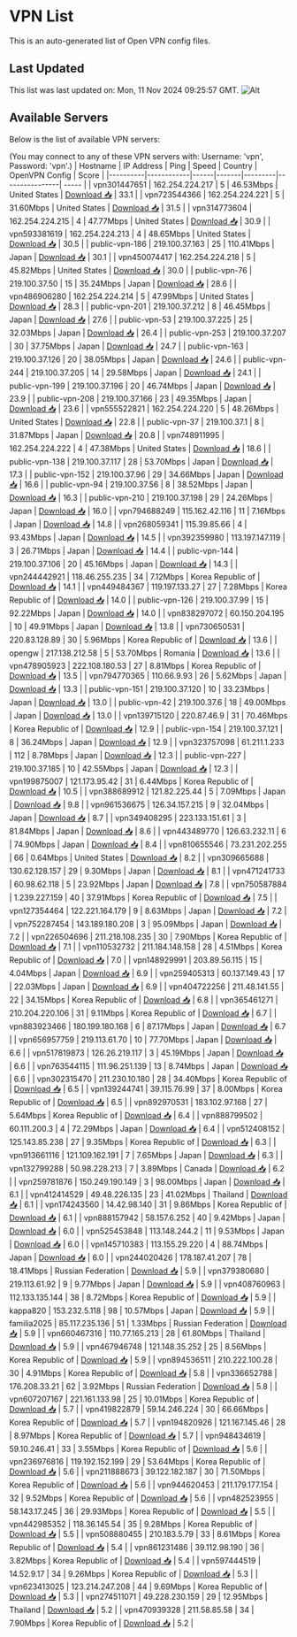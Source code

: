 # VPN List

This is an auto-generated list of Open VPN config files.

## Last Updated

This list was last updated on: Mon, 11 Nov 2024 09:25:57 GMT.
![Alt](https://repobeats.axiom.co/api/embed/186b98318ef1479477931607c1ad7d823f12451f.svg "Repobeats analytics image")

## Available Servers

Below is the list of available VPN servers:

(You may connect to any of these VPN servers with: Username: 'vpn', Password: 'vpn'.)
| Hostname | IP Address | Ping | Speed | Country | OpenVPN Config | Score |
|----------|------------|------|-------|---------|----------------| ----- |
| vpn301447651 | 162.254.224.217 | 5 | 46.53Mbps | United States | [Download 📥](./configs/server_0_US.ovpn) | 33.1 |
| vpn723544366 | 162.254.224.221 | 5 | 31.60Mbps | United States | [Download 📥](./configs/server_1_US.ovpn) | 31.5 |
| vpn314773604 | 162.254.224.215 | 4 | 47.77Mbps | United States | [Download 📥](./configs/server_2_US.ovpn) | 30.9 |
| vpn593381619 | 162.254.224.213 | 4 | 48.65Mbps | United States | [Download 📥](./configs/server_3_US.ovpn) | 30.5 |
| public-vpn-186 | 219.100.37.163 | 25 | 110.41Mbps | Japan | [Download 📥](./configs/server_4_JP.ovpn) | 30.1 |
| vpn450074417 | 162.254.224.218 | 5 | 45.82Mbps | United States | [Download 📥](./configs/server_5_US.ovpn) | 30.0 |
| public-vpn-76 | 219.100.37.50 | 15 | 35.24Mbps | Japan | [Download 📥](./configs/server_6_JP.ovpn) | 28.6 |
| vpn486906280 | 162.254.224.214 | 5 | 47.99Mbps | United States | [Download 📥](./configs/server_7_US.ovpn) | 28.3 |
| public-vpn-201 | 219.100.37.212 | 8 | 46.45Mbps | Japan | [Download 📥](./configs/server_8_JP.ovpn) | 27.6 |
| public-vpn-53 | 219.100.37.225 | 25 | 32.03Mbps | Japan | [Download 📥](./configs/server_9_JP.ovpn) | 26.4 |
| public-vpn-253 | 219.100.37.207 | 30 | 37.75Mbps | Japan | [Download 📥](./configs/server_10_JP.ovpn) | 24.7 |
| public-vpn-163 | 219.100.37.126 | 20 | 38.05Mbps | Japan | [Download 📥](./configs/server_11_JP.ovpn) | 24.6 |
| public-vpn-244 | 219.100.37.205 | 14 | 29.58Mbps | Japan | [Download 📥](./configs/server_12_JP.ovpn) | 24.1 |
| public-vpn-199 | 219.100.37.196 | 20 | 46.74Mbps | Japan | [Download 📥](./configs/server_13_JP.ovpn) | 23.9 |
| public-vpn-208 | 219.100.37.166 | 23 | 49.35Mbps | Japan | [Download 📥](./configs/server_14_JP.ovpn) | 23.6 |
| vpn555522821 | 162.254.224.220 | 5 | 48.26Mbps | United States | [Download 📥](./configs/server_15_US.ovpn) | 22.8 |
| public-vpn-37 | 219.100.37.1 | 8 | 31.87Mbps | Japan | [Download 📥](./configs/server_16_JP.ovpn) | 20.8 |
| vpn748911995 | 162.254.224.222 | 4 | 47.38Mbps | United States | [Download 📥](./configs/server_17_US.ovpn) | 18.6 |
| public-vpn-138 | 219.100.37.117 | 28 | 53.70Mbps | Japan | [Download 📥](./configs/server_18_JP.ovpn) | 17.3 |
| public-vpn-152 | 219.100.37.96 | 29 | 34.66Mbps | Japan | [Download 📥](./configs/server_19_JP.ovpn) | 16.6 |
| public-vpn-94 | 219.100.37.56 | 8 | 38.52Mbps | Japan | [Download 📥](./configs/server_20_JP.ovpn) | 16.3 |
| public-vpn-210 | 219.100.37.198 | 29 | 24.26Mbps | Japan | [Download 📥](./configs/server_21_JP.ovpn) | 16.0 |
| vpn794688249 | 115.162.42.116 | 11 | 7.16Mbps | Japan | [Download 📥](./configs/server_22_JP.ovpn) | 14.8 |
| vpn268059341 | 115.39.85.66 | 4 | 93.43Mbps | Japan | [Download 📥](./configs/server_23_JP.ovpn) | 14.5 |
| vpn392359980 | 113.197.147.119 | 3 | 26.71Mbps | Japan | [Download 📥](./configs/server_24_JP.ovpn) | 14.4 |
| public-vpn-144 | 219.100.37.106 | 20 | 45.16Mbps | Japan | [Download 📥](./configs/server_25_JP.ovpn) | 14.3 |
| vpn244442921 | 118.46.255.235 | 34 | 7.12Mbps | Korea Republic of | [Download 📥](./configs/server_26_KR.ovpn) | 14.1 |
| vpn449484367 | 119.197.133.27 | 27 | 7.28Mbps | Korea Republic of | [Download 📥](./configs/server_27_KR.ovpn) | 14.0 |
| public-vpn-126 | 219.100.37.99 | 15 | 92.22Mbps | Japan | [Download 📥](./configs/server_28_JP.ovpn) | 14.0 |
| vpn838297072 | 60.150.204.195 | 10 | 49.91Mbps | Japan | [Download 📥](./configs/server_29_JP.ovpn) | 13.8 |
| vpn730650531 | 220.83.128.89 | 30 | 5.96Mbps | Korea Republic of | [Download 📥](./configs/server_30_KR.ovpn) | 13.6 |
| opengw | 217.138.212.58 | 5 | 53.70Mbps | Romania | [Download 📥](./configs/server_31_RO.ovpn) | 13.6 |
| vpn478905923 | 222.108.180.53 | 27 | 8.81Mbps | Korea Republic of | [Download 📥](./configs/server_32_KR.ovpn) | 13.5 |
| vpn794770365 | 110.66.9.93 | 26 | 5.62Mbps | Japan | [Download 📥](./configs/server_33_JP.ovpn) | 13.3 |
| public-vpn-151 | 219.100.37.120 | 10 | 33.23Mbps | Japan | [Download 📥](./configs/server_34_JP.ovpn) | 13.0 |
| public-vpn-42 | 219.100.37.6 | 18 | 49.00Mbps | Japan | [Download 📥](./configs/server_35_JP.ovpn) | 13.0 |
| vpn139715120 | 220.87.46.9 | 31 | 70.46Mbps | Korea Republic of | [Download 📥](./configs/server_36_KR.ovpn) | 12.9 |
| public-vpn-154 | 219.100.37.121 | 8 | 36.24Mbps | Japan | [Download 📥](./configs/server_37_JP.ovpn) | 12.9 |
| vpn323757098 | 61.211.1.233 | 112 | 8.78Mbps | Japan | [Download 📥](./configs/server_38_JP.ovpn) | 12.3 |
| public-vpn-227 | 219.100.37.185 | 10 | 42.55Mbps | Japan | [Download 📥](./configs/server_39_JP.ovpn) | 12.3 |
| vpn199875007 | 121.173.95.42 | 31 | 6.44Mbps | Korea Republic of | [Download 📥](./configs/server_40_KR.ovpn) | 10.5 |
| vpn388689912 | 121.82.225.44 | 5 | 7.09Mbps | Japan | [Download 📥](./configs/server_41_JP.ovpn) | 9.8 |
| vpn961536675 | 126.34.157.215 | 9 | 32.04Mbps | Japan | [Download 📥](./configs/server_42_JP.ovpn) | 8.7 |
| vpn349408295 | 223.133.151.61 | 3 | 81.84Mbps | Japan | [Download 📥](./configs/server_43_JP.ovpn) | 8.6 |
| vpn443489770 | 126.63.232.11 | 6 | 74.90Mbps | Japan | [Download 📥](./configs/server_44_JP.ovpn) | 8.4 |
| vpn810655546 | 73.231.202.255 | 66 | 0.64Mbps | United States | [Download 📥](./configs/server_45_US.ovpn) | 8.2 |
| vpn309665688 | 130.62.128.157 | 29 | 9.30Mbps | Japan | [Download 📥](./configs/server_46_JP.ovpn) | 8.1 |
| vpn471241733 | 60.98.62.118 | 5 | 23.92Mbps | Japan | [Download 📥](./configs/server_47_JP.ovpn) | 7.8 |
| vpn750587884 | 1.239.227.159 | 40 | 37.91Mbps | Korea Republic of | [Download 📥](./configs/server_48_KR.ovpn) | 7.5 |
| vpn127354464 | 122.221.164.179 | 9 | 8.63Mbps | Japan | [Download 📥](./configs/server_49_JP.ovpn) | 7.2 |
| vpn752287454 | 143.189.180.208 | 3 | 95.09Mbps | Japan | [Download 📥](./configs/server_50_JP.ovpn) | 7.2 |
| vpn226504696 | 211.218.108.235 | 30 | 7.90Mbps | Korea Republic of | [Download 📥](./configs/server_51_KR.ovpn) | 7.1 |
| vpn110532732 | 211.184.148.158 | 28 | 4.51Mbps | Korea Republic of | [Download 📥](./configs/server_52_KR.ovpn) | 7.0 |
| vpn148929991 | 203.89.56.115 | 15 | 4.04Mbps | Japan | [Download 📥](./configs/server_53_JP.ovpn) | 6.9 |
| vpn259405313 | 60.137.149.43 | 17 | 22.03Mbps | Japan | [Download 📥](./configs/server_54_JP.ovpn) | 6.9 |
| vpn404722256 | 211.48.141.55 | 22 | 34.15Mbps | Korea Republic of | [Download 📥](./configs/server_55_KR.ovpn) | 6.8 |
| vpn365461271 | 210.204.220.106 | 31 | 9.11Mbps | Korea Republic of | [Download 📥](./configs/server_56_KR.ovpn) | 6.7 |
| vpn883923466 | 180.199.180.168 | 6 | 87.17Mbps | Japan | [Download 📥](./configs/server_57_JP.ovpn) | 6.7 |
| vpn656957759 | 219.113.61.70 | 10 | 77.70Mbps | Japan | [Download 📥](./configs/server_58_JP.ovpn) | 6.6 |
| vpn517819873 | 126.26.219.117 | 3 | 45.19Mbps | Japan | [Download 📥](./configs/server_59_JP.ovpn) | 6.6 |
| vpn763544115 | 111.96.251.139 | 13 | 8.74Mbps | Japan | [Download 📥](./configs/server_60_JP.ovpn) | 6.6 |
| vpn302315470 | 211.230.10.180 | 28 | 34.40Mbps | Korea Republic of | [Download 📥](./configs/server_61_KR.ovpn) | 6.5 |
| vpn139244741 | 39.115.76.99 | 37 | 8.00Mbps | Korea Republic of | [Download 📥](./configs/server_62_KR.ovpn) | 6.5 |
| vpn892970531 | 183.102.97.168 | 27 | 5.64Mbps | Korea Republic of | [Download 📥](./configs/server_63_KR.ovpn) | 6.4 |
| vpn888799502 | 60.111.200.3 | 4 | 72.29Mbps | Japan | [Download 📥](./configs/server_64_JP.ovpn) | 6.4 |
| vpn512408152 | 125.143.85.238 | 27 | 9.35Mbps | Korea Republic of | [Download 📥](./configs/server_65_KR.ovpn) | 6.3 |
| vpn913661116 | 121.109.162.191 | 7 | 7.65Mbps | Japan | [Download 📥](./configs/server_66_JP.ovpn) | 6.3 |
| vpn132799288 | 50.98.228.213 | 7 | 3.89Mbps | Canada | [Download 📥](./configs/server_67_CA.ovpn) | 6.2 |
| vpn259781876 | 150.249.190.149 | 3 | 98.00Mbps | Japan | [Download 📥](./configs/server_68_JP.ovpn) | 6.1 |
| vpn412414529 | 49.48.226.135 | 23 | 41.02Mbps | Thailand | [Download 📥](./configs/server_69_TH.ovpn) | 6.1 |
| vpn174243560 | 14.42.98.140 | 31 | 9.86Mbps | Korea Republic of | [Download 📥](./configs/server_70_KR.ovpn) | 6.1 |
| vpn888157942 | 58.157.6.252 | 40 | 9.42Mbps | Japan | [Download 📥](./configs/server_71_JP.ovpn) | 6.0 |
| vpn525453848 | 113.148.244.2 | 11 | 9.53Mbps | Japan | [Download 📥](./configs/server_72_JP.ovpn) | 6.0 |
| vpn145710383 | 113.155.29.220 | 4 | 88.74Mbps | Japan | [Download 📥](./configs/server_73_JP.ovpn) | 6.0 |
| vpn244020426 | 178.187.41.207 | 78 | 18.41Mbps | Russian Federation | [Download 📥](./configs/server_74_RU.ovpn) | 5.9 |
| vpn379380680 | 219.113.61.92 | 9 | 9.77Mbps | Japan | [Download 📥](./configs/server_75_JP.ovpn) | 5.9 |
| vpn408760963 | 112.133.135.144 | 38 | 8.72Mbps | Korea Republic of | [Download 📥](./configs/server_76_KR.ovpn) | 5.9 |
| kappa820 | 153.232.5.118 | 98 | 10.57Mbps | Japan | [Download 📥](./configs/server_77_JP.ovpn) | 5.9 |
| familia2025 | 85.117.235.136 | 51 | 1.33Mbps | Russian Federation | [Download 📥](./configs/server_78_RU.ovpn) | 5.9 |
| vpn660467316 | 110.77.165.213 | 28 | 61.80Mbps | Thailand | [Download 📥](./configs/server_79_TH.ovpn) | 5.9 |
| vpn467946748 | 121.148.35.252 | 25 | 8.56Mbps | Korea Republic of | [Download 📥](./configs/server_80_KR.ovpn) | 5.9 |
| vpn894536511 | 210.222.100.28 | 30 | 4.91Mbps | Korea Republic of | [Download 📥](./configs/server_81_KR.ovpn) | 5.8 |
| vpn336652788 | 176.208.33.21 | 62 | 3.92Mbps | Russian Federation | [Download 📥](./configs/server_82_RU.ovpn) | 5.8 |
| vpn607207167 | 221.161.133.98 | 25 | 10.01Mbps | Korea Republic of | [Download 📥](./configs/server_83_KR.ovpn) | 5.7 |
| vpn419822879 | 59.14.246.224 | 30 | 66.66Mbps | Korea Republic of | [Download 📥](./configs/server_84_KR.ovpn) | 5.7 |
| vpn194820926 | 121.167.145.46 | 28 | 8.97Mbps | Korea Republic of | [Download 📥](./configs/server_85_KR.ovpn) | 5.7 |
| vpn948434619 | 59.10.246.41 | 33 | 3.55Mbps | Korea Republic of | [Download 📥](./configs/server_86_KR.ovpn) | 5.6 |
| vpn236976816 | 119.192.152.199 | 29 | 53.64Mbps | Korea Republic of | [Download 📥](./configs/server_87_KR.ovpn) | 5.6 |
| vpn211888673 | 39.122.182.187 | 30 | 71.50Mbps | Korea Republic of | [Download 📥](./configs/server_88_KR.ovpn) | 5.6 |
| vpn944620453 | 211.179.177.154 | 32 | 9.52Mbps | Korea Republic of | [Download 📥](./configs/server_89_KR.ovpn) | 5.6 |
| vpn482523955 | 58.143.17.245 | 36 | 29.93Mbps | Korea Republic of | [Download 📥](./configs/server_90_KR.ovpn) | 5.5 |
| vpn442985352 | 118.36.145.54 | 35 | 9.28Mbps | Korea Republic of | [Download 📥](./configs/server_91_KR.ovpn) | 5.5 |
| vpn508880455 | 210.183.5.79 | 33 | 8.61Mbps | Korea Republic of | [Download 📥](./configs/server_92_KR.ovpn) | 5.4 |
| vpn861231486 | 39.112.98.190 | 36 | 3.82Mbps | Korea Republic of | [Download 📥](./configs/server_93_KR.ovpn) | 5.4 |
| vpn597444519 | 14.52.9.17 | 34 | 9.26Mbps | Korea Republic of | [Download 📥](./configs/server_94_KR.ovpn) | 5.3 |
| vpn623413025 | 123.214.247.208 | 44 | 9.69Mbps | Korea Republic of | [Download 📥](./configs/server_95_KR.ovpn) | 5.3 |
| vpn274511071 | 49.228.230.159 | 29 | 12.95Mbps | Thailand | [Download 📥](./configs/server_96_TH.ovpn) | 5.2 |
| vpn470939328 | 211.58.85.58 | 34 | 7.90Mbps | Korea Republic of | [Download 📥](./configs/server_97_KR.ovpn) | 5.2 |
